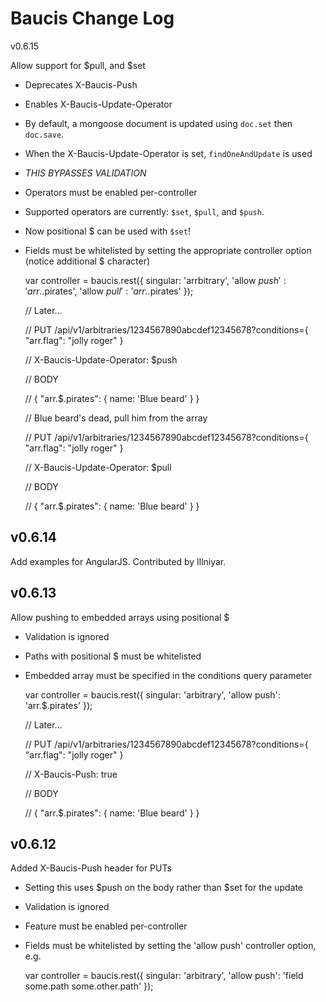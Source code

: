 Baucis Change Log
=================

v0.6.15

Allow support for $pull, and $set
  * Deprecates X-Baucis-Push
  * Enables X-Baucis-Update-Operator
  * By default, a mongoose document is updated using `doc.set` then `doc.save`.
  * When the X-Baucis-Update-Operator is set, `findOneAndUpdate` is used
  * *THIS BYPASSES VALIDATION*
  * Operators must be enabled per-controller
  * Supported operators are currently: `$set`, `$pull`, and `$push`.
  * Now positional $ can be used with `$set`!
  * Fields must be whitelisted by setting the appropriate controller option (notice additional $ character)

      var controller = baucis.rest({
        singular: 'arrbitrary',
        'allow $push': 'arr.$.pirates',
        'allow $pull': 'arr.$.pirates'
      });

      // Later...

      // PUT /api/v1/arbitraries/1234567890abcdef12345678?conditions={ "arr.flag": "jolly roger" }

      // X-Baucis-Update-Operator: $push

      // BODY

      //   { "arr.$.pirates": { name: 'Blue beard' } }

      // Blue beard's dead, pull him from the array

      // PUT /api/v1/arbitraries/1234567890abcdef12345678?conditions={ "arr.flag": "jolly roger" }

      // X-Baucis-Update-Operator: $pull

      // BODY

      //   { "arr.$.pirates": { name: 'Blue beard' } }


v0.6.14
-------

Add examples for AngularJS.  Contributed by Illniyar.

v0.6.13
-------

Allow pushing to embedded arrays using positional $
  * Validation is ignored
  * Paths with positional $ must be whitelisted
  * Embedded array must be specified in the conditions query parameter

      var controller = baucis.rest({
        singular: 'arbitrary',
        'allow push': 'arr.$.pirates'
      });

      // Later...

      // PUT /api/v1/arbitraries/1234567890abcdef12345678?conditions={ "arr.flag": "jolly roger" }

      // X-Baucis-Push: true

      // BODY

      //   { "arr.$.pirates": { name: 'Blue beard' } }

v0.6.12
-------

Added X-Baucis-Push header for PUTs
 * Setting this uses $push on the body rather than $set for the update
 * Validation is ignored
 * Feature must be enabled per-controller
 * Fields must be whitelisted by setting the 'allow push' controller option, e.g.

    var controller = baucis.rest({ 
      singular: 'arbitrary', 
      'allow push': 'field some.path some.other.path' 
    });
